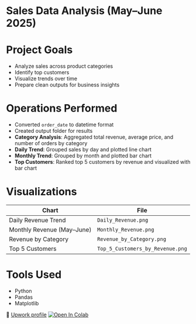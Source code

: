 
# Sales Data Analysis (May–June 2025)

# Project Goals
- Analyze sales across product categories  
- Identify top customers  
- Visualize trends over time  
- Prepare clean outputs for business insights

# Operations Performed
- Converted `order_date` to datetime format  
- Created output folder for results  
- **Category Analysis**: Aggregated total revenue, average price, and number of orders by category  
- **Daily Trend**: Grouped sales by day and plotted line chart  
- **Monthly Trend**: Grouped by month and plotted bar chart  
- **Top Customers**: Ranked top 5 customers by revenue and visualized with bar chart

# Visualizations
| Chart | File |
|-------|------|
| Daily Revenue Trend | `Daily_Revenue.png` |
| Monthly Revenue (May–June) | `Monthly_Revenue.png` |
| Revenue by Category | `Revenue_by_Category.png` |
| Top 5 Customers | `Top_5_Customers_by_Revenue.png` |

# Tools Used
- Python  
- Pandas  
- Matplotlib

🔗 [Upwork profile](https://www.upwork.com/freelancers/~0152af1106a52493d6)
[![Open In Colab](https://colab.research.google.com/assets/colab-badge.svg)](https://colab.research.google.com/github/Andrei-analyst/sales-data-analysis/blob/main/sales_analysis_full.ipynb)
